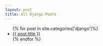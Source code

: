 ```yaml
---
layout: post
title: All Django Posts
---
```


<ul>
{% for post in site.categories['django']%}
    <li><a href="{{ post.url }}">{{ post.title }}</a></li>
{% endfor %}
</ul>

